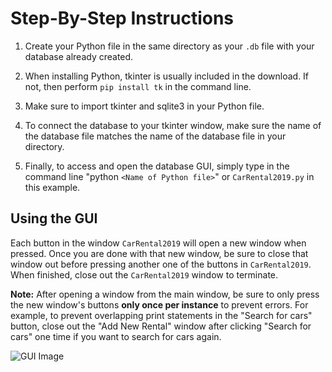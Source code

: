 # Step-By-Step Instructions

1. Create your Python file in the same directory as your `.db` file with your database already created.

2. When installing Python, tkinter is usually included in the download. If not, then perform `pip install tk` in the command line.

3. Make sure to import tkinter and sqlite3 in your Python file.

4. To connect the database to your tkinter window, make sure the name of the database file matches the name of the database file in your directory.

5. Finally, to access and open the database GUI, simply type in the command line "python `<Name of Python file>`" or `CarRental2019.py` in this example.

## Using the GUI

Each button in the window `CarRental2019` will open a new window when pressed. Once you are done with that new window, be sure to close that window out before pressing another one of the buttons in `CarRental2019`. When finished, close out the `CarRental2019` window to terminate.

**Note:** After opening a window from the main window, be sure to only press the new window's buttons **only once per instance** to prevent errors. For example, to prevent overlapping print statements in the "Search for cars" button, close out the "Add New Rental" window after clicking "Search for cars" one time if you want to search for cars again.

![GUI Image](https://github.com/shaun-bakken/car-rental-database/assets/30188203/d4456456-849e-4978-b8fa-81c680780ab0)
